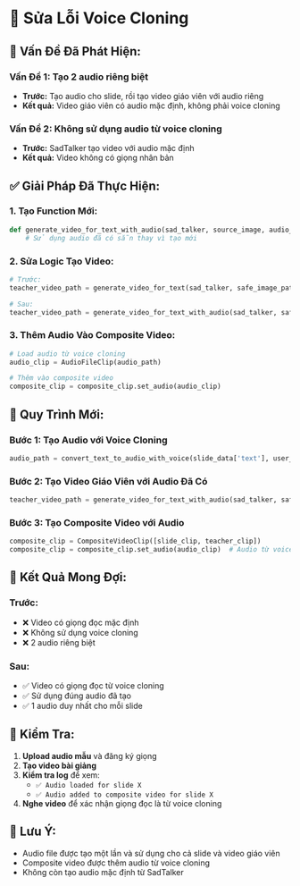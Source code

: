 # 🔧 Sửa Lỗi Voice Cloning

## 🚨 **Vấn Đề Đã Phát Hiện:**

### **Vấn Đề 1: Tạo 2 audio riêng biệt**
- **Trước:** Tạo audio cho slide, rồi tạo video giáo viên với audio riêng
- **Kết quả:** Video giáo viên có audio mặc định, không phải voice cloning

### **Vấn Đề 2: Không sử dụng audio từ voice cloning**
- **Trước:** SadTalker tạo video với audio mặc định
- **Kết quả:** Video không có giọng nhân bản

## ✅ **Giải Pháp Đã Thực Hiện:**

### **1. Tạo Function Mới:**
```python
def generate_video_for_text_with_audio(sad_talker, source_image, audio_path, ...):
    # Sử dụng audio đã có sẵn thay vì tạo mới
```

### **2. Sửa Logic Tạo Video:**
```python
# Trước:
teacher_video_path = generate_video_for_text(sad_talker, safe_image_path, slide_data['text'], ...)

# Sau:
teacher_video_path = generate_video_for_text_with_audio(sad_talker, safe_image_path, audio_path, ...)
```

### **3. Thêm Audio Vào Composite Video:**
```python
# Load audio từ voice cloning
audio_clip = AudioFileClip(audio_path)

# Thêm vào composite video
composite_clip = composite_clip.set_audio(audio_clip)
```

## 🔄 **Quy Trình Mới:**

### **Bước 1: Tạo Audio với Voice Cloning**
```python
audio_path = convert_text_to_audio_with_voice(slide_data['text'], user_id, voice_id, language)
```

### **Bước 2: Tạo Video Giáo Viên với Audio Đã Có**
```python
teacher_video_path = generate_video_for_text_with_audio(sad_talker, safe_image_path, audio_path, ...)
```

### **Bước 3: Tạo Composite Video với Audio**
```python
composite_clip = CompositeVideoClip([slide_clip, teacher_clip])
composite_clip = composite_clip.set_audio(audio_clip)  # Audio từ voice cloning
```

## 🎯 **Kết Quả Mong Đợi:**

### **Trước:**
- ❌ Video có giọng đọc mặc định
- ❌ Không sử dụng voice cloning
- ❌ 2 audio riêng biệt

### **Sau:**
- ✅ Video có giọng đọc từ voice cloning
- ✅ Sử dụng đúng audio đã tạo
- ✅ 1 audio duy nhất cho mỗi slide

## 🧪 **Kiểm Tra:**

1. **Upload audio mẫu** và đăng ký giọng
2. **Tạo video bài giảng**
3. **Kiểm tra log** để xem:
   - `✅ Audio loaded for slide X`
   - `✅ Audio added to composite video for slide X`
4. **Nghe video** để xác nhận giọng đọc là từ voice cloning

## 📝 **Lưu Ý:**

- Audio file được tạo một lần và sử dụng cho cả slide và video giáo viên
- Composite video được thêm audio từ voice cloning
- Không còn tạo audio mặc định từ SadTalker


